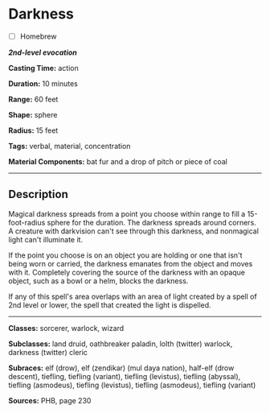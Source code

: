 # Darkness

- [ ] Homebrew

***2nd-level evocation***

**Casting Time:** action

**Duration:** 10 minutes

**Range:** 60 feet

**Shape:** sphere

**Radius:** 15 feet

**Tags:** verbal, material, concentration

**Material Components:** bat fur and a drop of pitch or piece of coal

---

## Description
Magical darkness spreads from a point you choose within range to fill a 15-foot-radius sphere for the duration. The darkness spreads around corners. A creature with darkvision can't see through this darkness, and nonmagical light can't illuminate it.

If the point you choose is on an object you are holding or one that isn't being worn or carried, the darkness emanates from the object and moves with it. Completely covering the source of the darkness with an opaque object, such as a bowl or a helm, blocks the darkness.

If any of this spell's area overlaps with an area of light created by a spell of 2nd level or lower, the spell that created the light is dispelled.

---

**Classes:** sorcerer, warlock, wizard

**Subclasses:** land druid, oathbreaker paladin, lolth (twitter) warlock, darkness (twitter) cleric

**Subraces:** elf (drow), elf (zendikar) (mul daya nation), half-elf (drow descent), tiefling, tiefling (variant), tiefling (levistus), tiefling (abyssal), tiefling (asmodeus), tiefling (levistus), tiefling (asmodeus), tiefling (variant)

**Sources:** PHB, page 230
